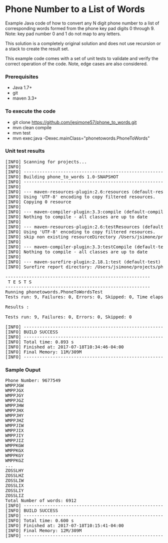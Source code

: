 # Phone Number to a List of Words

Example Java code of how to convert any N digit phone number to a list of
corresponding words formed from the phone key pad digits 0 through 9.  
Note:  key pad number 0 and 1 do not map to any letters.
<p/>
This solution is a completely original solution and does not use recursion or a 
stack to create the result set.
<p/>
This example code comes with a set of unit tests to validate and verify the 
correct operation of the code.  Note, edge cases are also considered.

### Prerequisites
* Java 1.7+
* git
* maven 3.3+

### To execute the code
* git clone https://github.com/jesimone57/phone_to_words.git
* mvn clean compile
* mvn test
* mvn exec:java -Dexec.mainClass="phonetowords.PhoneToWords"

### Unit test results
<pre>
[INFO] Scanning for projects...
[INFO] 
[INFO] ------------------------------------------------------------------------
[INFO] Building phone_to_words 1.0-SNAPSHOT
[INFO] ------------------------------------------------------------------------
[INFO] 
[INFO] --- maven-resources-plugin:2.6:resources (default-resources) @ phone_to_words ---
[INFO] Using 'UTF-8' encoding to copy filtered resources.
[INFO] Copying 0 resource
[INFO] 
[INFO] --- maven-compiler-plugin:3.3:compile (default-compile) @ phone_to_words ---
[INFO] Nothing to compile - all classes are up to date
[INFO] 
[INFO] --- maven-resources-plugin:2.6:testResources (default-testResources) @ phone_to_words ---
[INFO] Using 'UTF-8' encoding to copy filtered resources.
[INFO] skip non existing resourceDirectory /Users/jsimone/projects/phone_to_words/src/test/resources
[INFO] 
[INFO] --- maven-compiler-plugin:3.3:testCompile (default-testCompile) @ phone_to_words ---
[INFO] Nothing to compile - all classes are up to date
[INFO] 
[INFO] --- maven-surefire-plugin:2.18.1:test (default-test) @ phone_to_words ---
[INFO] Surefire report directory: /Users/jsimone/projects/phone_to_words/target/surefire-reports

-------------------------------------------------------
 T E S T S
-------------------------------------------------------
Running phonetowords.PhoneToWordsTest
Tests run: 9, Failures: 0, Errors: 0, Skipped: 0, Time elapsed: 0.067 sec - in phonetowords.PhoneToWordsTest

Results :

Tests run: 9, Failures: 0, Errors: 0, Skipped: 0

[INFO] ------------------------------------------------------------------------
[INFO] BUILD SUCCESS
[INFO] ------------------------------------------------------------------------
[INFO] Total time: 0.893 s
[INFO] Finished at: 2017-07-18T10:34:46-04:00
[INFO] Final Memory: 11M/309M
[INFO] ------------------------------------------------------------------------
</pre>

### Sample Ouput
<pre>
Phone Number: 9677549
WMPPJGW
WMPPJGX
WMPPJGY
WMPPJGZ
WMPPJHW
WMPPJHX
WMPPJHY
WMPPJHZ
WMPPJIW
WMPPJIX
WMPPJIY
WMPPJIZ
WMPPKGW
WMPPKGX
WMPPKGY
WMPPKGZ
...
ZOSSLHY
ZOSSLHZ
ZOSSLIW
ZOSSLIX
ZOSSLIY
ZOSSLIZ
Total Number of words: 6912
[INFO] ------------------------------------------------------------------------
[INFO] BUILD SUCCESS
[INFO] ------------------------------------------------------------------------
[INFO] Total time: 0.600 s
[INFO] Finished at: 2017-07-18T10:15:41-04:00
[INFO] Final Memory: 12M/309M
[INFO] ------------------------------------------------------------------------
</pre>